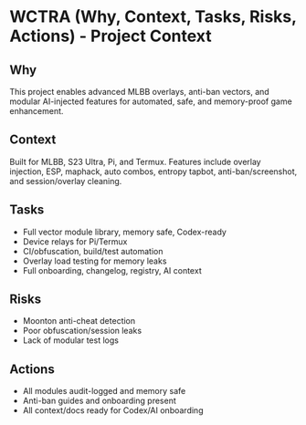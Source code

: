 # WCTRA (Why, Context, Tasks, Risks, Actions) - Project Context

## Why
This project enables advanced MLBB overlays, anti-ban vectors, and modular AI-injected features for automated, safe, and memory-proof game enhancement.

## Context
Built for MLBB, S23 Ultra, Pi, and Termux. Features include overlay injection, ESP, maphack, auto combos, entropy tapbot, anti-ban/screenshot, and session/overlay cleaning.

## Tasks
- Full vector module library, memory safe, Codex-ready
- Device relays for Pi/Termux
- CI/obfuscation, build/test automation
- Overlay load testing for memory leaks
- Full onboarding, changelog, registry, AI context

## Risks
- Moonton anti-cheat detection
- Poor obfuscation/session leaks
- Lack of modular test logs

## Actions
- All modules audit-logged and memory safe
- Anti-ban guides and onboarding present
- All context/docs ready for Codex/AI onboarding